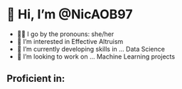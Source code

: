 # 👋 Hi, I’m @NicAOB97
- 👩🏽 I go by the pronouns: she/her
- 👀 I’m interested in Effective Altruism
- 🌱 I’m currently developing skills in ... Data Science
- 💞️ I’m looking to work on ... Machine Learning projects

## Proficient in:



